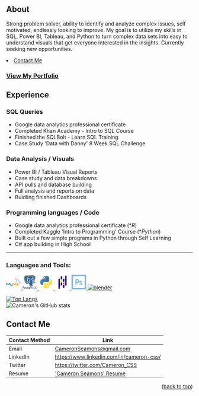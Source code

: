 <a name="readme-top"></a>
<br>
## About
Strong problem solver, ability to identify and analyze complex issues, self motivated, endlessly looking to improve. My goal is to utilize my skills in SQL, Power BI, Tableau, and Python to turn complex data sets into easy to understand visuals that get everyone interested in the insights.
Currently seeking new opportunities. <li><a href="#Contact">Contact Me</a></li>

<h3 align="left"> <a href = "https://github.com/CameronCSS/PersonalProjects/blob/main/README.md"> View My Portfolio</a> </h3>

## Experience

### SQL Queries
  - Google data analytics professional certificate
  - Completed Khan Academy - Intro to SQL Course
  - Finished the SQLBolt - Learn SQL Training
  - Case Study 'Data with Danny' 8 Week SQL Challenge
### Data Analysis / Visuals
   - Power BI / Tableau Visual Reports
   - Case study and data breakdowns
   - API pulls and database building
   - Full analysis and reports on data
   - Buidling finished Dashboards
### Programming languages / Code
  - Google data analytics professional certificate (**R*) 
  - Completed Kaggle 'Intro to Programming' Course (**Python*)
  - Built out a few simple programs in Python through Self Learning
  - C# app building in High School

----
<h3 align="left">Languages and Tools:</h3>
<p align="left"> <a href="https://www.mysql.com/" target="_blank" rel="noreferrer"> <img src="https://raw.githubusercontent.com/devicons/devicon/master/icons/mysql/mysql-original-wordmark.svg" alt="mysql" width="40" height="40"/> </a> <a href="https://www.postgresql.org" target="_blank" rel="noreferrer"> <img src="https://raw.githubusercontent.com/devicons/devicon/master/icons/postgresql/postgresql-original-wordmark.svg" alt="postgresql" width="40" height="40"/> </a> <a href="https://www.python.org" target="_blank" rel="noreferrer"> <img src="https://raw.githubusercontent.com/devicons/devicon/master/icons/python/python-original.svg" alt="python" width="40" height="40"/> </a> <a href="https://pandas.pydata.org/" target="_blank" rel="noreferrer"> <img src="https://raw.githubusercontent.com/devicons/devicon/2ae2a900d2f041da66e950e4d48052658d850630/icons/pandas/pandas-original.svg" alt="pandas" width="40" height="40"/> </a> <a href="https://www.photoshop.com/en" target="_blank" rel="noreferrer"> <img src="https://raw.githubusercontent.com/devicons/devicon/master/icons/photoshop/photoshop-line.svg" alt="photoshop" width="40" height="40"/> </a> <a href="https://www.blender.org/" target="_blank" rel="noreferrer"> <img src="https://download.blender.org/branding/community/blender_community_badge_white.svg" alt="blender" width="40" height="40"/> </a> </p>

[![Top Langs](https://github-readme-stats.vercel.app/api/top-langs/?username=CameronCSS&layout=compact&theme=transparent&langs_count=6)](https://cameroncss.github.io/)
<br>
![Cameron's GitHub stats](https://github-readme-stats.vercel.app/api?username=CameronCSS&show_icons=true&theme=transparent&hide=issues,contribs)

## Contact Me

| Contact Method | Link |
| --- | --- |
| Email | CameronSeamons@gmail.com |
| LinkedIn | https://www.linkedin.com/in/cameron-css/|
| Twitter | https://twitter.com/Cameron_CSS |
| Resume | ['Cameron Seamons' Resume](https://drive.google.com/file/d/19vkbf2HjEpXpxndWYa4A6Dyt6gsnGv73/view?usp=sharing) | 
<p align="right">(<a href="#readme-top">back to top</a>)</p>
